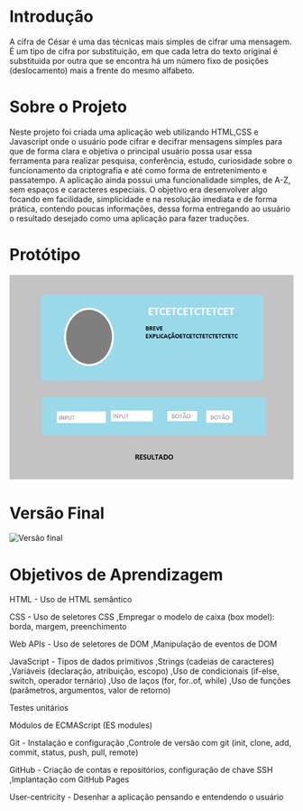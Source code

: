 # Introdução

A cifra de César é uma das técnicas mais simples de cifrar uma mensagem. É um
tipo de cifra por substituição, em que cada letra do texto original é
substituida por outra que se encontra há um número fixo de posições
(deslocamento) mais a frente do mesmo alfabeto.

# Sobre o Projeto

Neste projeto foi criada uma aplicação web utilizando HTML,CSS e Javascript onde
o usuário pode cifrar e decifrar mensagens simples para que de forma clara e objetiva
o principal usuário possa usar essa ferramenta para realizar pesquisa, conferência, 
estudo, curiosidade sobre o funcionamento da criptografia e até como forma de entretenimento
e passatempo.
A aplicação ainda possui uma funcionalidade simples, de A-Z, sem espaços e caracteres
especiais.
O objetivo era desenvolver algo focando em facilidade, simplicidade e na resolução imediata
e de forma prática, contendo poucas informações, dessa forma entregando ao usuário o resultado
desejado como uma aplicação para fazer traduções.

# Protótipo

![Protótipo](https://github.com/blericalopes/SAP008-cipher/blob/main/Prot%C3%B3tipo.png?raw=true)

# Versão Final 

![Versão final](https://github.com/blericalopes/SAP008-cipher/blob/main/Vers%C3%A3o%20final.png?raw=true)

# Objetivos de Aprendizagem

HTML -
Uso de HTML semântico

CSS -
Uso de seletores CSS
,Empregar o modelo de caixa (box model): borda, margem, preenchimento

Web APIs -
Uso de seletores de DOM 
,Manipulação de eventos de DOM

JavaScript -
Tipos de dados primitivos
,Strings (cadeias de caracteres)
,Variáveis (declaração, atribuição, escopo) 
,Uso de condicionais (if-else, switch, operador ternário)
,Uso de laços (for, for..of, while)
,Uso de funções (parâmetros, argumentos, valor de retorno)

Testes unitários

Módulos de ECMAScript (ES modules)

Git -
Instalação e configuração
,Controle de versão com git (init, clone, add, commit, status, push, pull, remote)

GitHub -
Criação de contas e repositórios, configuração de chave SSH
,Implantação com GitHub Pages

User-centricity -
Desenhar a aplicação pensando e entendendo o usuário
